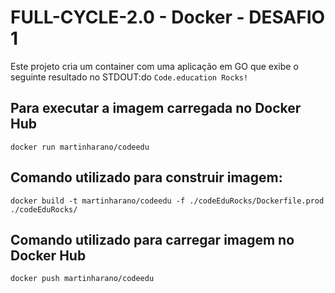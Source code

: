 
# FULL-CYCLE-2.0 - Docker - DESAFIO 1 

Este projeto cria um container com uma aplicação em GO que exibe o seguinte resultado no STDOUT:do ``Code.education Rocks!``

## Para executar a imagem carregada no Docker Hub

``docker run martinharano/codeedu``

## Comando utilizado para construir imagem:

``docker build -t martinharano/codeedu -f ./codeEduRocks/Dockerfile.prod ./codeEduRocks/`` 

## Comando utilizado para carregar imagem no Docker Hub
``docker push martinharano/codeedu``